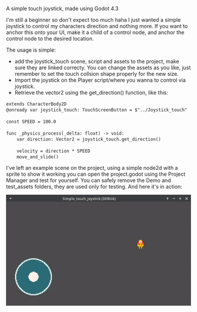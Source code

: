 A simple touch joystick, made using Godot 4.3

I'm still a beginner so don't expect too much haha I just wanted a simple joystick to control my characters direction and nothing more.
If you want to anchor this onto your UI, make it a child of a control node, and anchor the control node to the desired location.

The usage is simple:
- add the joystick_touch scene, script and assets to the project, make sure they are linked correcty. You can change the assets as you like, just remember to set the touch collsion shape properly for the new size.
- Import the joystick on the Player script/where you wanna to control via joystick.
- Retrieve the vector2 using the get_direction() function, like this:

```
extends CharacterBody2D
@onready var joystick_touch: TouchScreenButton = $"../Joystick_touch"

const SPEED = 100.0

func _physics_process(_delta: float) -> void:
	var direction: Vector2 = joystick_touch.get_direction()
	
	velocity = direction * SPEED
	move_and_slide()

```

I've left an example scene on the project, using a simple node2d with a sprite to show it working you can open the project.godot using the Project Manager and test for yourself. You can safely remove the Demo and test_assets folders, they are used only for testing.
And here it's in action:

![A gif showing how the joystick works, on the left bottom side is the joystick itself and on the right a yellow kinda static character moving according to the direction the joystick is being dragged.](./Demo/demo_touch_joystick.gif)
